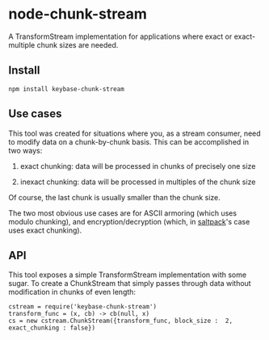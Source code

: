# node-chunk-stream

A TransformStream implementation for applications where exact or exact-multiple chunk sizes are needed.

## Install

	npm install keybase-chunk-stream

## Use cases

This tool was created for situations where you, as a stream consumer, need to modify data on a chunk-by-chunk basis. This can be accomplished in two ways:

1) exact chunking: data will be processed in chunks of precisely one size

2) inexact chunking: data will be processed in multiples of the chunk size

Of course, the last chunk is usually smaller than the chunk size.

The two most obvious use cases are for ASCII armoring (which uses modulo chunking), and encryption/decryption (which, in [saltpack](https://saltpack.org)'s case uses exact chunking).

## API

This tool exposes a simple TransformStream implementation with some sugar. To create a ChunkStream that simply passes through data without modification in chunks of even length:

	cstream = require('keybase-chunk-stream')
	transform_func = (x, cb) -> cb(null, x)
	cs = new cstream.ChunkStream({transform_func, block_size :  2, exact_chunking : false})
